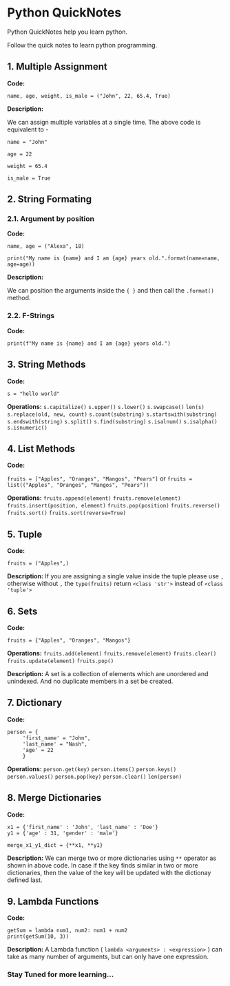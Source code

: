 # Python QuickNotes
Python QuickNotes help you learn python.

Follow the quick notes to learn python programming.

## 1. Multiple Assignment

<b>Code:</b> 

```name, age, weight, is_male = ("John", 22, 65.4, True)```

<b>Description:</b>

We can assign multiple variables at a single time. The above code is equivalent to -

```name = "John"```

```age = 22```

```weight = 65.4```

```is_male = True```


## 2. String Formating
### 2.1. Argument by position

<b>Code:</b> 

```name, age = ("Alexa", 18)```

```print("My name is {name} and I am {age} years old.".format(name=name, age=age))```

<b>Description:</b>

We can position the arguments inside the ```{ }``` and then call the ```.format()``` method.

### 2.2. F-Strings

<b>Code:</b>

```print(f"My name is {name} and I am {age} years old.")```


## 3. String Methods
<b>Code:</b>

```s = "hello world"```

<b>Operations:</b> ```s.capitalize()``` ```s.upper()``` ```s.lower()``` ```s.swapcase()``` ```len(s)``` ```s.replace(old, new, count)``` ```s.count(substring)``` ```s.startswith(substring)``` ```s.endswith(string)``` ```s.split()``` ```s.find(substring)``` ```s.isalnum()``` ```s.isalpha()``` ```s.isnumeric()```


## 4. List Methods
<b>Code:</b>

```fruits = ["Apples", "Oranges", "Mangos", "Pears"]```
or 
```fruits = list(("Apples", "Oranges", "Mangos", "Pears"))```

<b>Operations:</b> ```fruits.append(element)``` ```fruits.remove(element)``` ```fruits.insert(position, element)``` ```fruits.pop(position)``` ```fruits.reverse()``` ```fruits.sort()``` ```fruits.sort(reverse=True)```


## 5. Tuple
<b>Code:</b>

```fruits = ("Apples",)```

<b>Description:</b> If you are assigning a single value inside the tuple please use ```,``` otherwise without ```,``` the ```type(fruits)``` return ```<class 'str'>``` instead of ```<class 'tuple'>```

## 6. Sets
<b>Code:</b>

```fruits = {"Apples", "Oranges", "Mangos"}```

<b>Operations:</b> ```fruits.add(element)``` ```fruits.remove(element)``` ```fruits.clear()``` ```fruits.update(element)``` ```fruits.pop()```

<b>Description:</b> A set is a collection of elements which are unordered and unindexed. And no duplicate members in a set be created.


## 7. Dictionary
<b>Code:</b>

```
person = {
     'first_name' = "John",
     'last_name' = "Nash",
     'age' = 22
     }
```
     
<b>Operations:</b> ```person.get(key)``` ```person.items()``` ```person.keys()``` ```person.values()``` ```person.pop(key)``` ```person.clear()``` ```len(person)```


## 8. Merge Dictionaries
<b>Code:</b>

```
x1 = {'first_name' : 'John', 'last_name' : 'Doe'}
y1 = {'age' : 31, 'gender' : 'male'}

merge_x1_y1_dict = {**x1, **y1}

```

<b>Description:</b> We can merge two or more dictionaries using ```**``` operator as shown in above code. In case if the key finds similar in two or more dictionaries, then the value of the key will be updated with the dictionay defined last.

## 9. Lambda Functions
<b>Code:</b> 

```
getSum = lambda num1, num2: num1 + num2
print(getSum(10, 3))
```

<b>Description:</b> A Lambda function ( ```lambda <arguments> : <expression>``` ) can take as many number of arguments, but can only have one expression.


### Stay Tuned for more learning...
